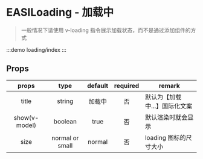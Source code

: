 # EASILoading - 加载中

> 一般情况下请使用 v-loading 指令展示加载状态，而不是通过添加组件的方式

:::demo
loading/index
:::

## Props

|     props     |      type       | default | required | remark                        |
| :-----------: | :-------------: | :-----: | :------: | ----------------------------- |
|     title     |     string      | 加载中  |    否    | 默认为【加载中...】国际化文案 |
| show(v-model) |     boolean     |  true   |    否    | 默认渲染时就会显示            |
|     size      | normal or small | normal  |    否    | loading 图标的尺寸大小        |
